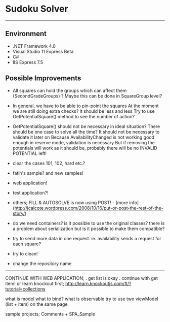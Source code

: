 # Sudoku Solver

---

## Environment ##
- .NET Framework 4.0
- Visual Studio 11 Express Beta
- C#
- IIS Express 7.5

## Possible Improvements ##
- All squares can hold the groups which can affect them (SecondGradeGroups) ?
Maybe this can be done in SquareGroup level?

- In general, we have to be able to pin-point the squares
At the moment we are still doing extra checks? It should be less and less
Try to use GetPotentialSquare() method to see the number of action?

- GetPotentialSquare() should not be necessary in ideal situation?
There should be one case to solve all the time?
It should not be necessary to validate it later on
Because AvailabilityChanged is not working good enough in reserve mode, validation is necessary
But if removing the potentials will work as it should be, probably there will be no INVALID POTENTIAL left!

- clear the cases
101, 102, hard etc.?

- fatih's sample? and new samples!

- web application!

- test application?!

- others;
FILL & AUTOSOLVE is now using POST! - [more info] (http://jcalcote.wordpress.com/2008/10/16/put-or-post-the-rest-of-the-story/)

- do we need containers? is it possible to use the original classes?
there is a problem about serialization but is it possible to make them compatible?

- try to send more data in one request. ie. availability sends a request for each square?

- try to clean!

- change the repository name

---
CONTINUE WITH WEB APPLICATION;
. get list is okay
. continue with get item!
or learn knockout first;
http://learn.knockoutjs.com/#/?tutorial=collections

what is model
what to bind?
what is observable
try to use two viewModel (list + item) on the same page

sample projects; Comments + SPA_Sample
